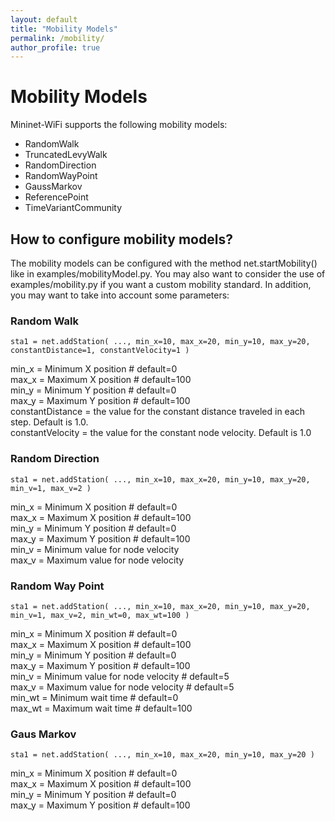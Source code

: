 ```yaml
---
layout: default
title: "Mobility Models"
permalink: /mobility/
author_profile: true
---
```



# Mobility Models

Mininet-WiFi supports the following mobility models: 
- RandomWalk
- TruncatedLevyWalk
- RandomDirection
- RandomWayPoint
- GaussMarkov
- ReferencePoint 
- TimeVariantCommunity

## How to configure mobility models?
The mobility models can be configured with the method net.startMobility() like in examples/mobilityModel.py. You may also want to consider the use of examples/mobility.py if you want a
custom mobility standard. In addition, you may want to take into account some parameters:

### Random Walk
```
sta1 = net.addStation( ..., min_x=10, max_x=20, min_y=10, max_y=20, constantDistance=1, constantVelocity=1 )
```
min_x = Minimum X position # default=0  
max_x = Maximum X position # default=100  
min_y = Minimum Y position # default=0  
max_y = Maximum Y position # default=100  
constantDistance = the value for the constant distance traveled in each step. Default is 1.0.  
constantVelocity = the value for the constant node velocity. Default is 1.0  


### Random Direction

```
sta1 = net.addStation( ..., min_x=10, max_x=20, min_y=10, max_y=20, min_v=1, max_v=2 )
```

min_x = Minimum X position # default=0  
max_x = Maximum X position # default=100  
min_y = Minimum Y position # default=0  
max_y = Maximum Y position # default=100  
min_v = Minimum value for node velocity  
max_v = Maximum value for node velocity  


### Random Way Point
```
sta1 = net.addStation( ..., min_x=10, max_x=20, min_y=10, max_y=20, min_v=1, max_v=2, min_wt=0, max_wt=100 )
```
min_x = Minimum X position # default=0  
max_x = Maximum X position # default=100  
min_y = Minimum Y position # default=0  
max_y = Maximum Y position # default=100  
min_v = Minimum value for node velocity # default=5  
max_v = Maximum value for node velocity # default=5  
min_wt = Minimum wait time # default=0  
max_wt = Maximum wait time # default=100  

### Gaus Markov

```
sta1 = net.addStation( ..., min_x=10, max_x=20, min_y=10, max_y=20 )
```

min_x = Minimum X position # default=0  
max_x = Maximum X position # default=100  
min_y = Minimum Y position # default=0  
max_y = Maximum Y position # default=100  
